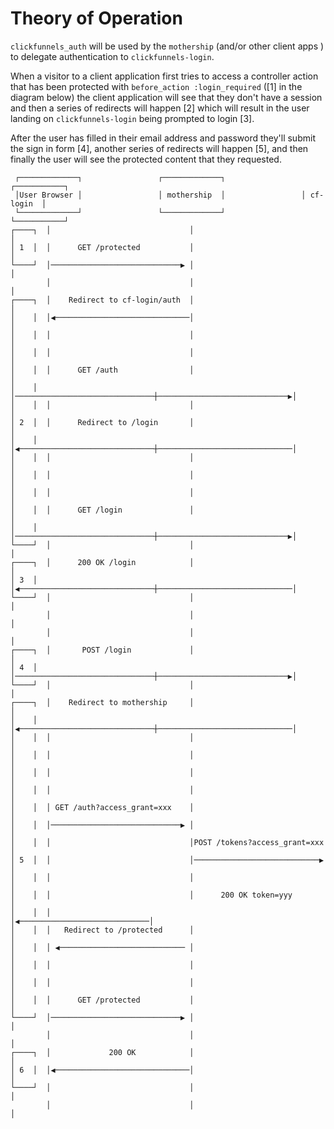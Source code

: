 # Theory of Operation

`clickfunnels_auth` will be used by the `mothership` (and/or other
client apps ) to delegate authentication to `clickfunnels-login`.

When a visitor to a client application first tries to access a
controller action that has been protected with `before_action :login_required`
([1] in the diagram below) the client application will see that they don't have a
session and then a series of redirects will happen [2] which will result in the
user landing on `clickfunnels-login` being prompted to login [3].

After the user has filled in their email address and password they'll
submit the sign in form [4], another series of redirects will happen
[5], and then finally the user will see the protected content that they
requested.

```
 ┌─────────────┐                 ┌─────────────┐                 ┌───────────┐
 │User Browser │                 │ mothership  │                 │ cf-login  │
 └─────────────┘                 └─────────────┘                 └───────────┘
┌────┐  │                               │                              │
│ 1  │  │      GET /protected           │                              │
└────┘  │─────────────────────────────▶ │                              │
        │                               │                              │
┌────┐  │    Redirect to cf-login/auth  │                              │
│    │  │◀──────────────────────────────│                              │
│    │  │                               │                              │
│    │  │                               │                              │
│    │  │      GET /auth                │                              │
│    │  │───────────────────────────────┼─────────────────────────────▶│
│    │  │                               │                              │
│ 2  │  │      Redirect to /login       │                              │
│    │  │◀──────────────────────────────┼──────────────────────────────│
│    │  │                               │                              │
│    │  │                               │                              │
│    │  │                               │                              │
│    │  │      GET /login               │                              │
│    │  │───────────────────────────────┼─────────────────────────────▶│
└────┘  │                               │                              │
┌────┐  │      200 OK /login            │                              │
│ 3  │  │◀──────────────────────────────┼──────────────────────────────│
└────┘  │                               │                              │
        │                               │                              │
        │                               │                              │
┌────┐  │       POST /login             │                              │
│ 4  │  │───────────────────────────────┼─────────────────────────────▶│
└────┘  │                               │                              │
┌────┐  │    Redirect to mothership     │                              │
│    │  │◀──────────────────────────────┼──────────────────────────────│
│    │  │                               │                              │
│    │  │                               │                              │
│    │  │                               │                              │
│    │  │                               │                              │
│    │  │ GET /auth?access_grant=xxx    │                              │
│    │  │─────────────────────────────▶ │                              │
│    │  │                               │POST /tokens?access_grant=xxx │
│ 5  │  │                               │────────────────────────────▶ │
│    │  │                               │                              │
│    │  │                               │      200 OK token=yyy        │
│    │  │                               │◀─────────────────────────────│
│    │  │   Redirect to /protected      │                              │
│    │  │ ◀──────────────────────────── │                              │
│    │  │                               │                              │
│    │  │                               │                              │
│    │  │      GET /protected           │                              │
└────┘  │─────────────────────────────▶ │                              │
        │                               │                              │
┌────┐  │             200 OK            │                              │
│ 6  │  │◀──────────────────────────────│                              │
└────┘  │                               │                              │
        │                               │                              │
```


